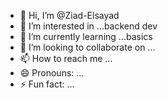 - 👋 Hi, I’m @Ziad-Elsayad
- 👀 I’m interested in ...backend dev
- 🌱 I’m currently learning ...basics
- 💞️ I’m looking to collaborate on ...
- 📫 How to reach me ...
- 😄 Pronouns: ...
- ⚡ Fun fact: ...

<!---
Ziad-Elsayad/Ziad-Elsayad is a ✨ special ✨ repository because its `README.md` (this file) appears on your GitHub profile.
You can click the Preview link to take a look at your changes.
--->
